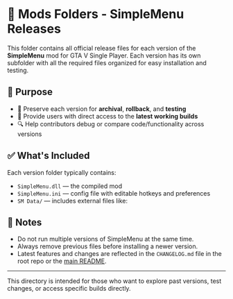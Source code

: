 # 📁 Mods Folders - SimpleMenu Releases

This folder contains all official release files for each version of the **SimpleMenu** mod for GTA V Single Player. Each version has its own subfolder with all the required files organized for easy installation and testing.


## 🔄 Purpose

- 📌 Preserve each version for **archival**, **rollback**, and **testing**
- 💾 Provide users with direct access to the **latest working builds**
- 🔍 Help contributors debug or compare code/functionality across versions

## ✅ What's Included

Each version folder typically contains:

- `SimpleMenu.dll` — the compiled mod
- `SimpleMenu.ini` — config file with editable hotkeys and preferences
- `SM Data/` — includes external files like:


## 📝 Notes

- Do not run multiple versions of SimpleMenu at the same time.
- Always remove previous files before installing a newer version.
- Latest features and changes are reflected in the `CHANGELOG.md` file in the root repo or the [main README](../README.md).

---

This directory is intended for those who want to explore past versions, test changes, or access specific builds directly.


